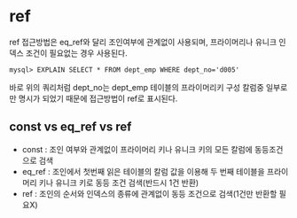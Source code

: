 # ref

ref 접근방법은 eq_ref와 달리 조인여부에 관계없이 사용되며, 프라이머리나 유니크 인덱스 조건이 필요없는 경우 사용된다.

``` mysql
mysql> EXPLAIN SELECT * FROM dept_emp WHERE dept_no='d005'
```

바로 위의 쿼리처럼 dept_no는 dept_emp 테이블의 프라이머리키 구성 칼럼중 일부로만 명시가 되었기 때문에 접근방법이 ref로 표시된다.



## const vs eq_ref vs ref

- const : 조인 여부와 관계없이 프라이머리 키나 유니크 키의 모든 칼럼에 동등조건으로 검색
- eq_ref : 조인에서 첫번째 읽은 테이블의 칼럼 값을 이용해 두 번째 테이블을 프라이머리 키나 유니크 키로 동등 조건 검색(반드시 1건 반환)
- ref : 조인의 순서와 인덱스의 종류에 관계없이 동등 조건으로 검색(1건만 반환할 필요X)